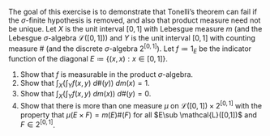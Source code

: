The goal of this exercise is to demonstrate that Tonelli’s theorem can fail if the $\sigma$-finite hypothesis is removed, and also that product measure need not be unique. Let $X$ is the unit interval $[0,1]$ with Lebesgue measure $m$ (and the Lebesgue $\sigma$-algebra $\mathcal{L}([0,1])$) and $Y$ is the unit interval $[0,1]$ with counting measure $\#$ (and the discrete $\sigma$-algebra $2 ^{[0,1]}$). Let $f\coloneqq 1_E$ be the indicator function of the diagonal $E\coloneqq \{(x,x):x\in [0,1]\}$.
1. Show that $f$ is measurable in the product $\sigma$-algebra.
2. Show that $\int _X (\int _Y f(x,y)\ d\#(y)) \ dm(x)=1$.
3. Show that $\int _X (\int _Y f(x,y)\ dm(x)) \ d\#(y)=0$.
4. Show that there is more than one measure $\mu$ on $\mathcal{L}([0,1])\times 2 ^{[0,1]}$ with the property that $\mu(E\times F)=m(E)\#(F)$ for all $E\sub \mathcal{L}([0,1])$ and $F\in 2 ^{[0,1]}$.
